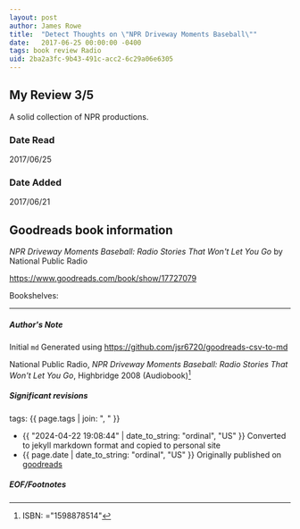 ```yaml
---
layout: post
author: James Rowe
title:  "Detect Thoughts on \"NPR Driveway Moments Baseball\""
date:   2017-06-25 00:00:00 -0400
tags: book review Radio 
uid: 2ba2a3fc-9b43-491c-acc2-6c29a06e6305
---
```


<!-- highly dependent on how you personally use jekyll templates, and how you want this to show up -->
<!-- escape any jekyll keys with double brackets -->

## My Review 3/5

A solid collection of NPR productions.

### Date Read
2017/06/25

### Date Added
2017/06/21

## Goodreads book information

*NPR Driveway Moments Baseball: Radio Stories That Won't Let You Go* by National Public Radio

https://www.goodreads.com/book/show/17727079

Bookshelves: 

---

##### Author's Note

Initial `md` Generated using https://github.com/jsr6720/goodreads-csv-to-md

National Public Radio, *NPR Driveway Moments Baseball: Radio Stories That Won't Let You Go*,  Highbridge 2008 (Audiobook)[^1]

##### Significant revisions

tags: {{ page.tags | join: ", " }} <!-- todo move this somewhere -->

- {{ "2024-04-22 19:08:44" | date_to_string: "ordinal", "US" }} Converted to jekyll markdown format and copied to personal site
- {{ page.date | date_to_string: "ordinal", "US" }} Originally published on [goodreads](https://www.goodreads.com)

##### EOF/Footnotes

[^1]: ISBN: ="1598878514"